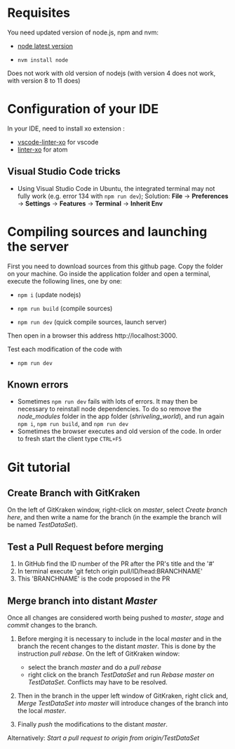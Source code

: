 # Requisites

You need updated version of node.js, npm and nvm:

-   [node latest version](https://github.com/nodesource/distributions/blob/master/README.md#deb)

-   `nvm install node `

Does not work with old version of nodejs (with version 4 does not work, with version 8 to 11 does)

# Configuration of your IDE

In your IDE, need to install xo extension :

-   [vscode-linter-xo](https://github.com/SamVerschueren/vscode-linter-xo) for vscode
-   [linter-xo](https://github.com/xojs/atom-linter-xo) for atom

## Visual Studio Code tricks

* Using Visual Studio Code in Ubuntu, the integrated terminal may not fully work (e.g. error 134 with `npm run dev`); Solution: __File__ -> __Preferences__ -> __Settings__ -> __Features__ -> __Terminal__ -> __Inherit Env__

# Compiling sources and launching the server

First you need to download sources from this github page. Copy the folder on your machine.
Go inside the application folder and open a terminal, execute the following lines, one by one:

* `npm i` (update nodejs)

* `npm run build` (compile sources)

* `npm run dev` (quick compile sources, launch server)

Then open in a browser this address http://localhost:3000.

Test each modification of the code with
* `npm run dev`
## Known errors

* Sometimes `npm run dev` fails with lots of errors. It may then be necessary to reinstall node dependencies. To do so remove the _node_modules_ folder in the app folder (_shriveling_world_), and run again `npm i`, `npm run build`, and `npm run dev`
* Sometimes the browser executes and old version of the code. In order to fresh start the client type `CTRL+F5`
# Git tutorial

## Create Branch with GitKraken

On the left of GitKraken window, right-click on _master_, select _Create branch here_, and then write a name for the branch (in the example the branch will be named _TestDataSet_).

## Test a Pull Request before merging

1. In GitHub find the ID number of the PR after the PR's title and the '#'
2. In terminal execute 'git fetch origin pull/ID/head:BRANCHNAME'
3. This 'BRANCHNAME' is the code proposed in the PR

## Merge branch into distant _Master_

Once all changes are considered worth being pushed to _master_, _stage_ and _commit_ changes to the branch.

1. Before merging it is necessary to include in the local _master_ and in the branch the recent changes to the distant _master_. This is done by the instruction _pull rebase_. On the left of GitKraken window:
   * select the branch _master_ and do a _pull rebase_
   * right click on the branch _TestDataSet_ and run _Rebase master on TestDataSet_. Conflicts may have to be resolved.

2. Then in the branch in the upper left window of GitKraken, right click and, _Merge TestDataSet into master_ will introduce changes of the branch into the local _master_.

3. Finally _push_ the modifications to the distant _master_.

Alternatively: _Start a pull request to origin from origin/TestDataSet_